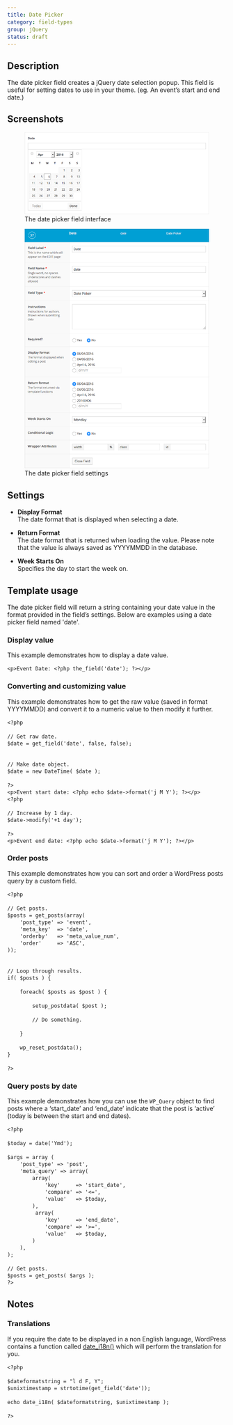 ```yaml
---
title: Date Picker
category: field-types
group: jQuery
status: draft
---
```


## Description
The date picker field creates a jQuery date selection popup. This field is useful for setting dates to use in your theme. (eg. An event’s start and end date.)

## Screenshots
<div class="gallery">
	<figure>
		<a href="https://raw.githubusercontent.com/AdvancedCustomFields/docs/master/assets/acf-date-picker-field-interface.png">
			<img src="https://raw.githubusercontent.com/AdvancedCustomFields/docs/master/assets/acf-date-picker-field-interface.png" alt="A date picker field that allows you to choose a specific date" />
		</a>
		<figcaption>The date picker field interface</figcaption>
	</figure>
	<figure>
		<a href="https://raw.githubusercontent.com/AdvancedCustomFields/docs/master/assets/acf-date-picker-field-settings.png">
			<img src="https://raw.githubusercontent.com/AdvancedCustomFields/docs/master/assets/acf-date-picker-field-settings.png" alt="List of field settings shown when setting up a date picker field" />
		</a>
		<figcaption>The date picker field settings</figcaption>
	</figure>
</div>

## Settings
- **Display Format**  
  The date format that is displayed when selecting a date.

- **Return Format**  
  The date format that is returned when loading the value. Please note that the value is always saved as YYYYMMDD in the database.

- **Week Starts On**  
  Specifies the day to start the week on.

## Template usage
The date picker field will return a string containing your date value in the format provided in the field’s settings. Below are examples using a date picker field named 'date'.

### Display value
This example demonstrates how to display a date value.
```
<p>Event Date: <?php the_field('date'); ?></p>
```

### Converting and customizing value
This example demonstrates how to get the raw value (saved in format YYYYMMDD) and convert it to a numeric value to then modify it further.
```
<?php 

// Get raw date.
$date = get_field('date', false, false);


// Make date object.
$date = new DateTime( $date );

?>
<p>Event start date: <?php echo $date->format('j M Y'); ?></p>
<?php 

// Increase by 1 day.
$date->modify('+1 day');
	
?>
<p>Event end date: <?php echo $date->format('j M Y'); ?></p>
```

### Order posts
This example demonstrates how you can sort and order a WordPress posts query by a custom field.
```
<?php 

// Get posts.
$posts = get_posts(array(
	'post_type' => 'event',
	'meta_key'  => 'date',
	'orderby'   => 'meta_value_num',
	'order'     => 'ASC',
));


// Loop through results.
if( $posts ) {
	
	foreach( $posts as $post ) {
		
		setup_postdata( $post );

		// Do something.

	}

	wp_reset_postdata();
}

?>
```

### Query posts by date
This example demonstrates how you can use the `WP_Query` object to find posts where a ‘start_date’ and ‘end_date’ indicate that the post is ‘active’ (today is between the start and end dates).
```
<?php 

$today = date('Ymd');

$args = array (
    'post_type' => 'post',
    'meta_query' => array(
		array(
	        'key'     => 'start_date',
	        'compare' => '<=',
	        'value'   => $today,
	    ),
	     array(
	        'key'     => 'end_date',
	        'compare' => '>=',
	        'value'   => $today,
	    )
    ),
);

// Get posts.
$posts = get_posts( $args );
?>
```

## Notes

### Translations
If you require the date to be displayed in a non English language, WordPress contains a function called [date_i18n()](http://codex.wordpress.org/Function_Reference/date_i18n) which will perform the translation for you.
```
<?php

$dateformatstring = "l d F, Y";
$unixtimestamp = strtotime(get_field('date'));

echo date_i18n( $dateformatstring, $unixtimestamp );

?>
```
